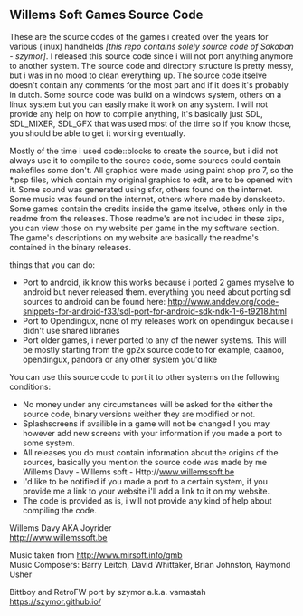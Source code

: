 Willems Soft Games Source Code
------------------------------

These are the source codes of the games i created over the years for various (linux) handhelds _[this repo contains solely source code of Sokoban - szymor]_. I released this source code since i will not port anything anymore to another system. The source code and directory structure is pretty messy, but i was in no mood to clean everything up. The source code itselve doesn't contain any comments for the most part and if it does it's probably in dutch. Some source code was build on a windows system, others on a linux system but you can easily make it work on any system. I will not provide any help on how to compile anything, it's basically just SDL, SDL_MIXER, SDL_GFX that was used most of the time so if you know those, you should be able to get it working eventually.

Mostly of the time i used code::blocks to create the source, but i did not always use it to compile to the source code, some sources could contain makefiles some don't. All graphics were made using paint shop pro 7, so the *.psp files, which contain my original graphics to edit, are to be opened with it. Some sound was generated using sfxr, others found on the internet. Some music was found on the internet, others where made by donskeeto. Some games contain the credits inside the game itselve, others only in the readme from the releases. Those readme's are not included in these zips, you can view those on my website per game in the my software section. The game's descriptions on my website are basically the readme's contained in the binary releases.

things that you can do:

- Port to android, ik know this works because i ported 2 games myselve to android but never released them. everything you need about porting sdl sources to android can be found here: http://www.anddev.org/code-snippets-for-android-f33/sdl-port-for-android-sdk-ndk-1-6-t9218.html
- Port to Opendingux, none of my releases work on opendingux because i didn't use shared libraries
- Port older games, i never ported to any of the newer systems. This will be mostly starting from the gp2x source code to for example, caanoo, opendingux, pandora or any other system you'd like

You can use this source code to port it to other systems on the following conditions:
- No money under any circumstances will be asked for the either the source code, binary versions weither they are modified or not. 
- Splashscreens if availible in a game will not be changed ! you may however add new screens with your information if you made a port to some system.
- All releases you do must contain information about the origins of the sources, basically you mention the source code was made by me Willems Davy - Willems soft - Http://www.willemssoft.be
- I'd like to be notified if you made a port to a certain system, if you provide me a link to your website i'll add a link to it on my website.
- The code is provided as is, i will not provide any kind of help about compiling the code.

Willems Davy AKA Joyrider  
http://www.willemssoft.be

Music taken from http://www.mirsoft.info/gmb  
Music Composers: Barry Leitch, David Whittaker, Brian Johnston, Raymond Usher

Bittboy and RetroFW port by szymor a.k.a. vamastah  
https://szymor.github.io/
